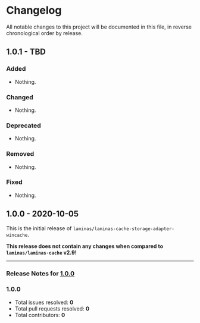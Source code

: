 # Changelog

All notable changes to this project will be documented in this file, in reverse chronological order by release.

## 1.0.1 - TBD

### Added

- Nothing.

### Changed

- Nothing.

### Deprecated

- Nothing.

### Removed

- Nothing.

### Fixed

- Nothing.

## 1.0.0 - 2020-10-05

This is the initial release of `laminas/laminas-cache-storage-adapter-wincache`.

 **This release does not contain any changes when compared to `laminas/laminas-cache` v2.9!** 



-----

### Release Notes for [1.0.0](https://github.com/laminas/laminas-cache-storage-adapter-wincache/milestone/1)



### 1.0.0

- Total issues resolved: **0**
- Total pull requests resolved: **0**
- Total contributors: **0**


